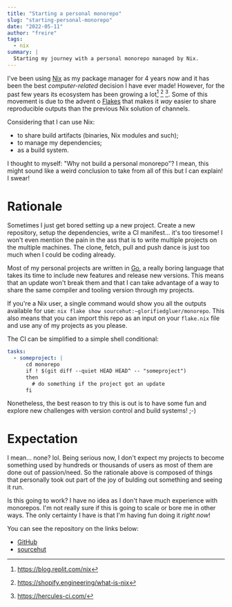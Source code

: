 ```yaml
---
title: "Starting a personal monorepo"
slug: "starting-personal-monorepo"
date: "2022-05-11"
author: "freire"
tags:
  - nix
summary: |
  Starting my journey with a personal monorepo managed by Nix.
---
```

I've been using [Nix][] as my package manager for 4 years now and it has been
the best _computer-related_ decision I have ever made! However, for the past few
years its ecosystem has been growing a lot[^1] [^2] [^3]. Some of this movement
is due to the advent o [Flakes][] that makes it _way_ easier to share
reproducible outputs than the previous Nix solution of channels.

Considering that I can use Nix:

- to share build artifacts (binaries, Nix modules and such);
- to manage my dependencies;
- as a build system.

I thought to myself: "Why not build a personal monorepo"? I mean, this might
sound like a weird conclusion to take from all of this but I can explain! I
swear!

# Rationale

Sometimes I just get bored setting up a new project. Create a new repository,
setup the dependencies, write a CI manifest... it's too tiresome! I won't even
mention the pain in the ass that is to write multiple projects on the multiple
machines. The clone, fetch, pull and push dance is just too much when I could be
coding already.

Most of my personal projects are written in [Go](https://go.dev), a really
boring language that takes its time to include new features and release new
versions. This means that an update won't break them and that I can take
advantage of a way to share the same compiler and tooling version through
my projects.

If you're a Nix user, a single command would show you all the outputs available
for use: `nix flake show sourcehut:~glorifiedgluer/monorepo`. This also means
that you can import this repo as an input on your `flake.nix` file and use any
of my projects as you please.

The CI can be simplified to a simple shell conditional:

```yaml
tasks:
  - someproject: |
      cd monorepo
      if ! $(git diff --quiet HEAD HEAD^ -- "someproject")
      then
        # do something if the project got an update
      fi
```

Nonetheless, the best reason to try this is out is to have some fun and explore
new challenges with version control and build systems! ;-)

# Expectation

I mean... none? lol. Being serious now, I don't expect my projects to become
something used by hundreds or thousands of users as most of them are done out
of passion/need. So the rationale above is composed of things that personally
took out part of the joy of bulding out
something and seeing it run.

Is this going to work? I have no idea as I don't have much experience with
monorepos. I'm not really sure if this is going to scale or bore me in other
ways. The only certainty I have is that I'm having fun doing it _right now_!

You can see the repository on the links below:

- [GitHub](https://github.com/ratsclub/monorepo)
- [sourcehut](https://git.sr.ht/~glorifiedgluer/monorepo/)

[^1]: https://blog.replit.com/nix
[^2]: https://shopify.engineering/what-is-nix
[^3]: https://hercules-ci.com/

[flakes]: https://nixos.wiki/wiki/Flakes
[nix]: https://nixos.org
